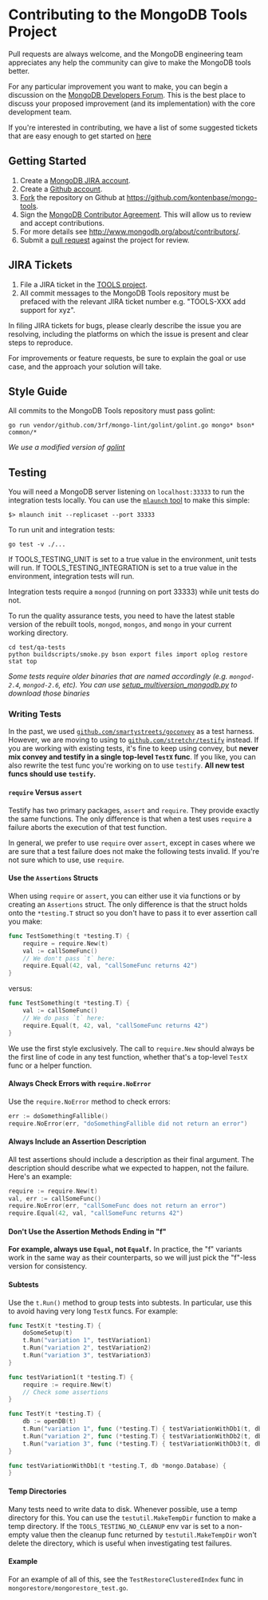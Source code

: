 Contributing to the MongoDB Tools Project
===================================

Pull requests are always welcome, and the MongoDB engineering team appreciates any help the community can give to make the MongoDB tools better.

For any particular improvement you want to make, you can begin a discussion on the
[MongoDB Developers Forum](https://groups.google.com/forum/?fromgroups#!forum/mongodb-dev).  This is the best place to discuss your proposed improvement (and its
implementation) with the core development team.

If you're interested in contributing, we have a list of some suggested tickets that are easy enough to get started on [here](https://jira.mongodb.org/issues/?jql=project%20%3D%20TOOLS%20AND%20labels%20%3D%20community%20and%20status%20%3D%20open)

Getting Started
---------------

1. Create a [MongoDB JIRA account](https://jira.mongodb.org/secure/Signup!default.jspa).
2. Create a [Github account](https://github.com/signup/free).
3. [Fork](https://help.github.com/articles/fork-a-repo/) the repository on Github at https://github.com/kontenbase/mongo-tools.
4. Sign the [MongoDB Contributor Agreement](https://www.mongodb.com/legal/contributor-agreement). This will allow us to review and accept contributions.
5. For more details see http://www.mongodb.org/about/contributors/.
6. Submit a [pull request](https://help.github.com/articles/creating-a-pull-request/) against the project for review.

JIRA Tickets
------------

1. File a JIRA ticket in the [TOOLS project](https://jira.mongodb.org/browse/TOOLS).
2. All commit messages to the MongoDB Tools repository must be prefaced with the relevant JIRA ticket number e.g. "TOOLS-XXX add support for xyz".

In filing JIRA tickets for bugs, please clearly describe the issue you are resolving, including the platforms on which the issue is present and clear steps to reproduce.

For improvements or feature requests, be sure to explain the goal or use case, and the approach
your solution will take.

Style Guide
-----------

All commits to the MongoDB Tools repository must pass golint:

```go run vendor/github.com/3rf/mongo-lint/golint/golint.go mongo* bson* common/*```

_We use a modified version of [golint](https://github.com/golang/lint)_

Testing
-------

You will need a MongoDB server listening on `localhost:33333` to run the integration tests locally. You can use the [`mlaunch` tool](http://blog.rueckstiess.com/mtools/mlaunch.html) to make this simple:

```
$> mlaunch init --replicaset --port 33333
```

To run unit and integration tests:

```
go test -v ./...
```
If TOOLS_TESTING_UNIT is set to a true value in the environment, unit tests will run.
If TOOLS_TESTING_INTEGRATION is set to a true value in the environment, integration tests will run.

Integration tests require a `mongod` (running on port 33333) while unit tests do not.

To run the quality assurance tests, you need to have the latest stable version of the rebuilt tools, `mongod`, `mongos`, and `mongo` in your current working directory.

```
cd test/qa-tests
python buildscripts/smoke.py bson export files import oplog restore stat top
```
_Some tests require older binaries that are named accordingly (e.g. `mongod-2.4`, `mongod-2.6`, etc). You can use [setup_multiversion_mongodb.py](test/qa-tests/buildscripts/setup_multiversion_mongodb.py) to download those binaries_

### Writing Tests

In the past, we used [`github.com/smartystreets/goconvey`](https://pkg.go.dev/github.com/smartystreets/goconvey/convey) as a test harness. However, we are moving to using to [`github.com/stretchr/testify`](https://pkg.go.dev/github.com/stretchr/testify) instead. If you are working with existing tests, it's fine to keep using convey, but **never mix convey and testify in a single top-level `TestX` func**. If you like, you can also rewrite the test func you're working on to use `testify`. **All new test funcs should use `testify`.**

#### `require` Versus `assert`

Testify has two primary packages, `assert` and `require`. They provide exactly the same functions. The only difference is that when a test uses `require` a failure aborts the execution of that test function.

In general, we prefer to use `require` over `assert`, except in cases where we are sure that a test failure does not make the following tests invalid. If you're not sure which to use, use `require`.

#### Use the `Assertions` Structs

When using `require` or `assert`, you can either use it via functions or by creating an `Assertions` struct. The only difference is that the struct holds onto the `*testing.T` struct so you don't have to pass it to ever assertion call you make:


```go
func TestSomething(t *testing.T) {
    require = require.New(t)
    val := callSomeFunc()
    // We don't pass `t` here:
    require.Equal(42, val, "callSomeFunc returns 42")
}
```

versus:

```go
func TestSomething(t *testing.T) {
    val := callSomeFunc()
    // We do pass `t` here:
    require.Equal(t, 42, val, "callSomeFunc returns 42")
}
```

We use the first style exclusively. The call to `require.New` should always be the first line of code in any test function, whether that's a top-level `TestX` func or a helper function.

#### Always Check Errors with `require.NoError`

Use the `require.NoError` method to check errors:

```go
err := doSomethingFallible()
require.NoError(err, "doSomethingFallible did not return an error")
```

#### Always Include an Assertion Description

All test assertions should include a description as their final argument. The description should describe what we expected to happen, not the failure. Here's an example:

```go
require := require.New(t)
val, err := callSomeFunc()
require.NoError(err, "callSomeFunc does not return an error")
require.Equal(42, val, "callSomeFunc returns 42")
```

#### Don't Use the Assertion Methods Ending in "f"

**For example, always use `Equal`, not `Equalf`.** In practice, the "f" variants work in the same way as their counterparts, so we will just pick the "f"-less version for consistency.

#### Subtests

Use the `t.Run()` method to group tests into subtests. In particular, use this to avoid having very long `TestX` funcs. For example:

```go
func TestX(t *testing.T) {
    doSomeSetup(t)
    t.Run("variation 1", testVariation1)
    t.Run("variation 2", testVariation2)
    t.Run("variation 3", testVariation3)
}

func testVariation1(t *testing.T) {
    require := require.New(t)
    // Check some assertions
}

func TestY(t *testing.T) {
    db := openDB(t)
    t.Run("variation 1", func (*testing.T) { testVariationWithDb1(t, db) })
    t.Run("variation 2", func (*testing.T) { testVariationWithDb2(t, db) })
    t.Run("variation 3", func (*testing.T) { testVariationWithDb3(t, db) })
}

func testVariationWithDb1(t *testing.T, db *mongo.Database) {
}

```

#### Temp Directories

Many tests need to write data to disk. Whenever possible, use a temp directory for this. You can use the `testutil.MakeTempDir` function to make a temp directory. If the `TOOLS_TESTING_NO_CLEANUP` env var is set to a non-empty value then the cleanup func returned by `testutil.MakeTempDir` won't delete the directory, which is useful when investigating test failures.

#### Example

For an example of all of this, see the `TestRestoreClusteredIndex` func in `mongorestore/mongorestore_test.go`.

